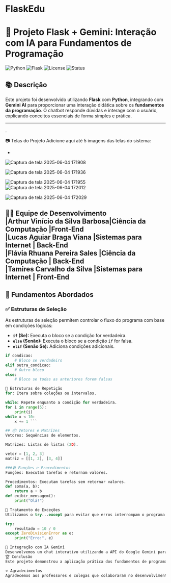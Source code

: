 # FlaskEdu
# 🚀 Projeto Flask + Gemini: Interação com IA para Fundamentos de Programação

![Python](https://img.shields.io/badge/Python-3.10+-blue?logo=python&logoColor=white)
![Flask](https://img.shields.io/badge/Flask-Web%20Framework-black?logo=flask)
![License](https://img.shields.io/badge/license-MIT-green)
![Status](https://img.shields.io/badge/status-Finalizado-brightgreen)

## 📚 Descrição

Este projeto foi desenvolvido utilizando **Flask** com **Python**, integrando com **Gemini AI** para proporcionar uma interação didática sobre os **fundamentos da programação**. O chatbot responde dúvidas e interage com o usuário, explicando conceitos essenciais de forma simples e prática.

---
.

📷 Telas do Projeto
Adicione aqui até 5 imagens das telas do sistema:

* 

![Captura de tela 2025-06-04 171908](https://github.com/user-attachments/assets/2171990d-ff8c-4213-8d61-1cb8cbab8db5)

![Captura de tela 2025-06-04 171936](https://github.com/user-attachments/assets/e6930b1a-a9df-41c2-9464-06e2676690b7)


![Captura de tela 2025-06-04 171955](https://github.com/user-attachments/assets/f15af784-dbd9-4d10-b46d-b33f04dd7aab)
![Captura de tela 2025-06-04 172012](https://github.com/user-attachments/assets/e3fc88f1-94e1-4304-9ed7-a35414499709)

![Captura de tela 2025-06-04 172029](https://github.com/user-attachments/assets/a45790fb-c3e2-476d-87db-7df13d513913)

👨‍💻 Equipe de Desenvolvimento <br>
|Arthur Vinício da Silva Barbosa|Ciência da Computação |Front-End<br>
|Lucas Aguiar Braga Viana |Sistemas para Internet | Back-End <br>
|Flávia Rhuana Pereira Sales |Ciência da Computação | Back-End <br>
|Tamires Carvalho da Silva |Sistemas para Internet | Front-End 
---

## 🧠 Fundamentos Abordados

### ✅ Estruturas de Seleção

As estruturas de seleção permitem controlar o fluxo do programa com base em condições lógicas:

- **`if` (Se):** Executa o bloco se a condição for verdadeira.
- **`else` (Senão):** Executa o bloco se a condição `if` for falsa.
- **`elif` (Senão Se):** Adiciona condições adicionais.

```python
if condicao:
    # Bloco se verdadeiro
elif outra_condicao:
    # Outro bloco
else:
    # Bloco se todas as anteriores forem falsas

🔁 Estruturas de Repetição
for: Itera sobre coleções ou intervalos.

while: Repete enquanto a condição for verdadeira.
for i in range(5):
    print(i)
while x < 10:
    x += 1 ```

## 📦 Vetores e Matrizes
Vetores: Sequências de elementos.

Matrizes: Listas de listas (2D).

vetor = [1, 2, 3]
matriz = [[1, 2], [3, 4]]

###🛠️ Funções e Procedimentos
Funções: Executam tarefas e retornam valores.

Procedimentos: Executam tarefas sem retornar valores.
def soma(a, b):
    return a + b
def exibir_mensagem():
    print("Olá!")

🚨 Tratamento de Exceções
Utilizamos o try...except para evitar que erros interrompam o programa.

try:
    resultado = 10 / 0
except ZeroDivisionError as e:
    print("Erro:", e)

🤖 Integração com IA Gemini
Desenvolvemos um chat interativo utilizando a API do Google Gemini para auxiliar no ensino dos fundamentos de programação, promovendo um aprendizado mais dinâmico.
🏆 Conclusão
Este projeto demonstrou a aplicação prática dos fundamentos de programação, integração com IA e desenvolvimento colaborativo. Esperamos que ele seja útil como material de estudo e inspiração!

⭐ Agradecimentos
Agradecemos aos professores e colegas que colaboraram no desenvolvimento deste projeto.



